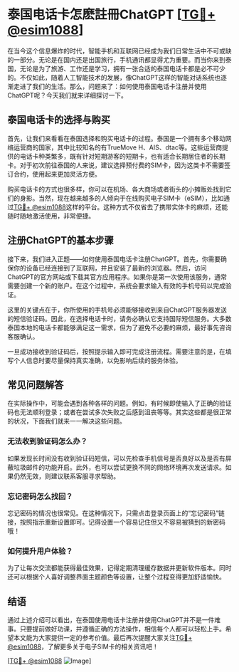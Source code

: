 # 泰国电话卡怎麽註冊ChatGPT [[TG💪+ @esim1088](https://t.me/s/esim1088)]

在当今这个信息爆炸的时代，智能手机和互联网已经成为我们日常生活中不可或缺的一部分。无论是在国内还是出国旅行，手机通讯都显得尤为重要。而当你来到泰国，无论是为了旅游、工作还是学习，拥有一张合适的泰国电话卡都是必不可少的。不仅如此，随着人工智能技术的发展，像ChatGPT这样的智能对话系统也逐渐走进了我们的生活。那么，问题来了：如何使用泰国电话卡注册并使用ChatGPT呢？今天我们就来详细探讨一下。

## 泰国电话卡的选择与购买

首先，让我们来看看在泰国选择和购买电话卡的过程。泰国是一个拥有多个移动网络运营商的国家，其中比较知名的有TrueMove H、AIS、dtac等。这些运营商提供的电话卡种类繁多，既有针对短期游客的短期卡，也有适合长期居住者的长期卡。对于初次前往泰国的人来说，建议选择预付费的SIM卡，因为这类卡不需要签订合约，使用起来更加灵活方便。

购买电话卡的方式也很多样，你可以在机场、各大商场或者街头的小摊贩处找到它们的身影。当然，现在越来越多的人倾向于在线购买电子SIM卡（eSIM），比如通过[TG💪+ @esim1088](https://t.me/s/esim1088)这样的平台。这种方式不仅省去了携带实体卡的麻烦，还能随时随地激活使用，非常便捷。

## 注册ChatGPT的基本步骤

接下来，我们进入正题——如何使用泰国电话卡注册ChatGPT。首先，你需要确保你的设备已经连接到了互联网，并且安装了最新的浏览器。然后，访问ChatGPT的官方网站或下载其官方应用程序。如果你是第一次使用该服务，通常需要创建一个新的账户。在这个过程中，系统会要求输入有效的手机号码以完成验证。

这里的关键点在于，你所使用的手机号必须能够接收到来自ChatGPT服务器发送的短信验证码。因此，在选择电话卡时，请务必确认它支持国际短信服务。大多数泰国本地的电话卡都能够满足这一需求，但为了避免不必要的麻烦，最好事先咨询客服确认。

一旦成功接收到验证码后，按照提示输入即可完成注册流程。需要注意的是，在填写个人信息时要尽量保持真实准确，以免影响后续的服务体验。

## 常见问题解答

在实际操作中，可能会遇到各种各样的问题。例如，有时候即使输入了正确的验证码也无法顺利登录；或者在尝试多次失败之后感到沮丧等等。其实这些都是很正常的状况，下面我们就来一一解决这些问题。

### 无法收到验证码怎么办？

如果发现长时间没有收到验证码短信，可以先检查手机信号是否良好以及是否有屏蔽垃圾邮件的功能开启。此外，也可以尝试更换不同的网络环境再次发送请求。如果仍然无效，则建议联系客服寻求帮助。

### 忘记密码怎么找回？

忘记密码的情况也很常见。在这种情况下，只需点击登录页面上的“忘记密码”链接，按照指示重新设置即可。记得设置一个容易记住但又不容易被猜到的新密码哦！

### 如何提升用户体验？

为了让每次交流都能获得最佳效果，记得定期清理缓存数据并更新软件版本。同时还可以根据个人喜好调整界面主题颜色等设置，让整个过程变得更加舒适愉快。

## 结语

通过上述介绍可以看出，在泰国使用电话卡注册并使用ChatGPT并不是一件难事。只要提前做好功课，并遵循正确的方法操作，相信每个人都可以轻松上手。希望本文能为大家提供一定的参考价值。最后再次提醒大家关注[TG💪+ @esim1088](https://t.me/s/esim1088)，了解更多关于电子SIM卡的相关资讯吧！

[[TG💪+ @esim1088](https://t.me/s/esim1088) ![Image](https://i.postimg.cc/4NQfJmqS/Snipaste-2025-05-13-00-14-12.png)]
